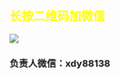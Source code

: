<html>
 <head>
  <title> 小豆芽补习班 </title>
  <meta name="generator" content="editplus" />
  <meta name="author" content="" />
  <meta name="keywords" content="" />
  <meta name="description" content="" />
    <script type="application/javascript"/>
   alert("小豆芽补习班欢迎您的到来！")
</script>
   <style spry:test="css">
@keyframes myfirst{
    from{color:yellow;}	 
    to{color:blude;}
}   
h2 {
    animation: myfirst 4s infinite;	   
	   }
    
.ie img{
	width:300px;
	height:250px;
}

    
  </style>
 </head>

<body>
   <h2>长按二维码加微信</h2>
 <img src="file:///C|/Users/Jingle/Pictures/河北金振/cram2.jpg">


   <h3>负责人微信：xdy88138</h3>



</body>
</html>

